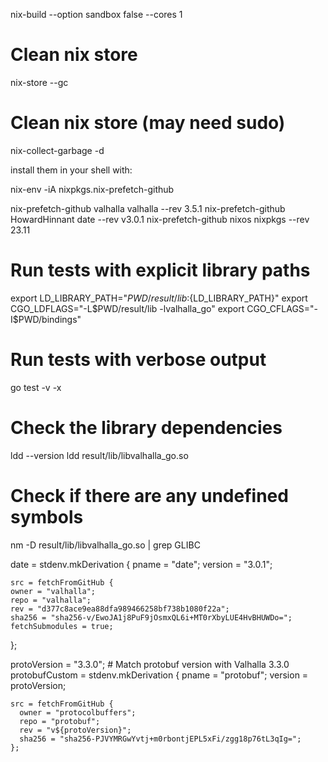 nix-build --option sandbox false --cores 1


# Clean nix store
nix-store --gc

# Clean nix store (may need sudo)
nix-collect-garbage -d

install them in your shell with:

nix-env -iA nixpkgs.nix-prefetch-github

nix-prefetch-github valhalla valhalla --rev 3.5.1
nix-prefetch-github HowardHinnant date --rev v3.0.1
nix-prefetch-github nixos nixpkgs --rev 23.11



# Run tests with explicit library paths
export LD_LIBRARY_PATH="$PWD/result/lib:${LD_LIBRARY_PATH}"
export CGO_LDFLAGS="-L$PWD/result/lib -lvalhalla_go"
export CGO_CFLAGS="-I$PWD/bindings"

# Run tests with verbose output
go test -v -x



# Check the library dependencies
ldd --version
ldd result/lib/libvalhalla_go.so

# Check if there are any undefined symbols
nm -D result/lib/libvalhalla_go.so | grep GLIBC


date = stdenv.mkDerivation {
    pname = "date";
    version = "3.0.1";

    src = fetchFromGitHub {
    owner = "valhalla";
    repo = "valhalla";
    rev = "d377c8ace9ea88dfa989466258bf738b1080f22a";
    sha256 = "sha256-v/EwoJA1j8PuF9jOsmxQL6i+MT0rXbyLUE4HvBHUWDo=";  
    fetchSubmodules = true;
  };




  protoVersion = "3.3.0";  # Match protobuf version with Valhalla 3.3.0
  protobufCustom = stdenv.mkDerivation {
    pname = "protobuf";
    version = protoVersion;

    src = fetchFromGitHub {
      owner = "protocolbuffers";
      repo = "protobuf";
      rev = "v${protoVersion}";
      sha256 = "sha256-PJVYMRGwYvtj+m0rbontjEPL5xFi/zgg18p76tL3qIg=";
    };